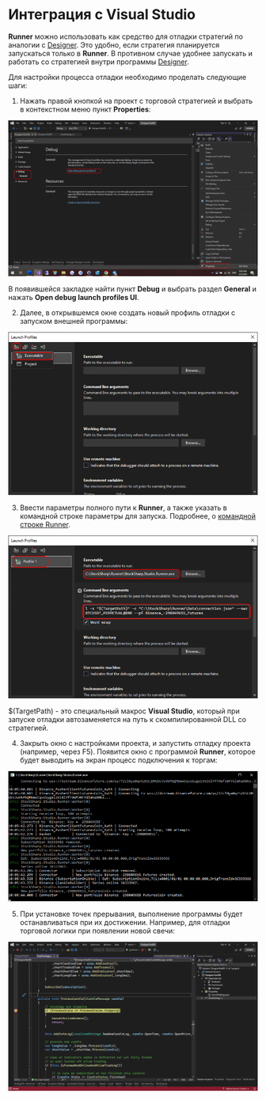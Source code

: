 # Интеграция с Visual Studio

**Runner** можно использовать как средство для отладки стратегий по аналогии с [Designer](Designer_Debugging_DLL_using_Visual_Studio.md). Это удобно, если стратегия планируется запускаться только в **Runner**. В противном случае удобнее запускать и работать со стратегией внутри программы [Designer](Designer.md).

Для настройки процесса отладки необходимо проделать следующие шаги:

1. Нажать правой кнопкой на проект с торговой стратегией и выбрать в контекстном меню пункт **Properties**:

![runner_debug_00](../images/runner_debug_00.png)

В появившейся закладке найти пункт **Debug** и выбрать раздел **General** и нажать **Open debug launch profiles UI**.

2. Далее, в открывшемся окне создать новый профиль отладки с запуском внешней программы:

![runner_debug_01](../images/runner_debug_01.png)

3. Ввести параметры полного пути к **Runner**, а также указать в командной строке параметры для запуска. Подробнее, о [командной строке Runner](RunnerCommandLine.md).

![runner_debug_02](../images/runner_debug_02.png)

$(TargetPath) - это специальный макрос **Visual Studio**, который при запуске отладки автозаменяется на путь к скомпилированной DLL со стратегией.

4. Закрыть окно с настройками проекта, и запустить отладку проекта (например, через F5). Появится окно с программой **Runner**, которое будет выводить на экран процесс подключения к торгам:

![runner_debug_03](../images/runner_debug_03.png)

5. При установке точек прерывания, выполнение программы будет останавливаться при их достижении. Например, для отладки торговой логики при появлении новой свечи:

![runner_debug_04](../images/runner_debug_04.png)
